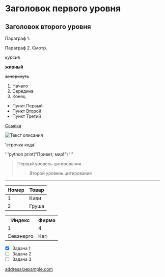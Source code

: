 # Заголовок первого уровня
## Заголовок второго уровня


Параграф 1.

Параграф 2. Смотр.


*курсив*

__жирный__

~~зачеркнуть~~


1. Начало
2. Середина
3. Конец


- Пункт Первый
- Пункт Второй
- Пункт Третий

[Ссылка](https://git-scm.com/downloads)

![Текст описания](https://eurobyte.ru/img/articles/chto-takoe-git/image2.jpg)


'строчка кода'


\'''python
print("Привет, мир!")
\'''

> Первый уровень цитирования
>> Второй уровень цитирования


---

| Номер | Товар |
| ----- | ----- |
|   1   | Киви  |
|   2   | Груша |


<table>
    <tr>
        <th>Индекс</th>
        <th>Фирма</th>
    </tr>
    <tr>
        <td>1</td>
        <td>4</td>
    </tr>
    <tr>
        <td>Севэнерго</td>
        <td>Kari</td>
    </tr>
</table>


- [x] Задача 1
- [ ] Задача 2
- [ ] Задача 3

<address@example.com>